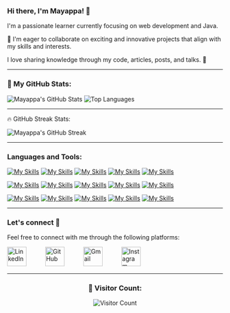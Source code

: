 ### Hi there, I'm Mayappa! 👋

I'm a passionate learner currently focusing on web development and Java.

💞️ I'm eager to collaborate on exciting and innovative projects that align with my skills and interests.

I love sharing knowledge through my code, articles, posts, and talks. 💙️

---
 ### 🚀 My GitHub Stats:
 
<div >
  
![Mayappa's GitHub Stats](https://github-readme-stats.vercel.app/api?username=Mayappa123&show_icons=true&theme=radical)
![Top Languages](https://github-readme-stats.vercel.app/api/top-langs/?username=Mayappa123&layout=compact&theme=radical)

</div>

---

🔥 GitHub Streak Stats:

![Mayappa's GitHub Streak](https://github-readme-streak-stats.herokuapp.com/?user=Mayappa123&theme=radical)

---

### Languages and Tools:

[![My Skills](https://skillicons.dev/icons?i=html)](https://skillicons.dev)
[![My Skills](https://skillicons.dev/icons?i=css)](https://skillicons.dev)
[![My Skills](https://skillicons.dev/icons?i=js)](https://skillicons.dev)
[![My Skills](https://skillicons.dev/icons?i=bootstrap)](https://skillicons.dev)
[![My Skills](https://skillicons.dev/icons?i=materialui)](https://skillicons.dev)


[![My Skills](https://skillicons.dev/icons?i=mongodb)](https://skillicons.dev)
[![My Skills](https://skillicons.dev/icons?i=express)](https://skillicons.dev)
[![My Skills](https://skillicons.dev/icons?i=react)](https://skillicons.dev)
[![My Skills](https://skillicons.dev/icons?i=nodejs)](https://skillicons.dev)
[![My Skills](https://skillicons.dev/icons?i=mysql)](https://skillicons.dev)

[![My Skills](https://skillicons.dev/icons?i=git)](https://skillicons.dev)
[![My Skills](https://skillicons.dev/icons?i=github)](https://skillicons.dev)
[![My Skills](https://skillicons.dev/icons?i=vscode)](https://skillicons.dev)
[![My Skills](https://skillicons.dev/icons?i=npm)](https://skillicons.dev)
[![My Skills](https://skillicons.dev/icons?i=windows)](https://skillicons.dev)


---

### Let's connect 💬

Feel free to connect with me through the following platforms:

[<img src="https://skillicons.dev/icons?i=linkedin" alt="LinkedIn" width="45" style="margin-right: 40;"/>](https://www.linkedin.com/in/mayappa-pujari-625432182)
[<img src="https://skillicons.dev/icons?i=github" alt="GitHub" width="45" style="margin-right: 40;"/>](https://github.com/Mayappa123/)
[<img src="https://skillicons.dev/icons?i=gmail" alt="Gmail" width="45" style="margin-right: 40;"/>](mailto:mayappapujari561999@gmail.com)
[<img src="https://skillicons.dev/icons?i=instagram" alt="Instagram" width="45" style="margin-right: 0;"/>](mailto:mayappapujari561999@gmail.com)

---

<div align="center">
  <h3>👀 Visitor Count:</h3>
 
  ![Visitor Count](https://profile-counter.glitch.me/Mayappa123/count.svg)
  
</div>



